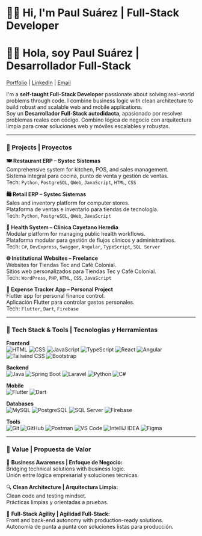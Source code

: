 # 👋🏼 Hi, I'm Paul Suárez | Full-Stack Developer  
# 👋🏼 Hola, soy Paul Suárez | Desarrollador Full-Stack

[Portfolio](https://www.devpess.com/) | [LinkedIn](www.linkedin.com/in/devpess) | [Email](mailto:paulsuarez018@gmail.com)

I'm a **self-taught Full-Stack Developer** passionate about solving real-world problems through code. I combine business logic with clean architecture to build robust and scalable web and mobile applications.  
Soy un **Desarrollador Full-Stack autodidacta**, apasionado por resolver problemas reales con código. Combino lógica de negocio con arquitectura limpia para crear soluciones web y móviles escalables y robustas.

---

### 🚀 Projects | Proyectos

**🍽️ Restaurant ERP – Systec Sistemas**  
Comprehensive system for kitchen, POS, and sales management.  
Sistema integral para cocina, punto de venta y gestión de ventas.  
Tech: `Python`, `PostgreSQL`, `QWeb`, `JavaScript`, `HTML`, `CSS`

**🛍️ Retail ERP – Systec Sistemas**  
Sales and inventory platform for computer stores.  
Plataforma de ventas e inventario para tiendas de tecnología.  
Tech: `Python`, `PostgreSQL`, `QWeb`, `JavaScript`

**🏥 Health System – Clínica Cayetano Heredia**  
Modular platform for managing public health workflows.  
Plataforma modular para gestión de flujos clínicos y administrativos.  
Tech: `C#`, `DevExpress`, `Swagger`, `Angular`, `TypeScript`, `SQL Server`

**🌐 Institutional Websites – Freelance**  
Websites for Tiendas Tec and Café Colonial.  
Sitios web personalizados para Tiendas Tec y Café Colonial.  
Tech: `WordPress`, `PHP`, `HTML`, `CSS`, `JavaScript`

**📱 Expense Tracker App – Personal Project**  
Flutter app for personal finance control.  
Aplicación Flutter para controlar gastos personales.  
Tech: `Flutter`, `Dart`, `Firebase`

---

### 🧰 Tech Stack & Tools | Tecnologías y Herramientas

**Frontend**  
![HTML](https://img.shields.io/badge/-HTML5-E34F26?style=flat&logo=html5&logoColor=white)
![CSS](https://img.shields.io/badge/-CSS3-1572B6?style=flat&logo=css3&logoColor=white)
![JavaScript](https://img.shields.io/badge/-JavaScript-F7DF1E?style=flat&logo=javascript&logoColor=black)
![TypeScript](https://img.shields.io/badge/-TypeScript-3178C6?style=flat&logo=typescript&logoColor=white)
![React](https://img.shields.io/badge/-React-61DAFB?style=flat&logo=react&logoColor=black)
![Angular](https://img.shields.io/badge/-Angular-DD0031?style=flat&logo=angular&logoColor=white)
![Tailwind CSS](https://img.shields.io/badge/-TailwindCSS-38B2AC?style=flat&logo=tailwind-css&logoColor=white)
![Bootstrap](https://img.shields.io/badge/-Bootstrap-7952B3?style=flat&logo=bootstrap&logoColor=white)

**Backend**  
![Java](https://img.shields.io/badge/-Java-007396?style=flat&logo=java&logoColor=white)
![Spring Boot](https://img.shields.io/badge/-SpringBoot-6DB33F?style=flat&logo=spring-boot&logoColor=white)
![Laravel](https://img.shields.io/badge/-Laravel-FF2D20?style=flat&logo=laravel&logoColor=white)
![Python](https://img.shields.io/badge/-Python-3776AB?style=flat&logo=python&logoColor=white)
![C#](https://img.shields.io/badge/-C%23-239120?style=flat&logo=c-sharp&logoColor=white)

**Mobile**  
![Flutter](https://img.shields.io/badge/-Flutter-02569B?style=flat&logo=flutter&logoColor=white)
![Dart](https://img.shields.io/badge/-Dart-0175C2?style=flat&logo=dart&logoColor=white)

**Databases**  
![MySQL](https://img.shields.io/badge/-MySQL-4479A1?style=flat&logo=mysql&logoColor=white)
![PostgreSQL](https://img.shields.io/badge/-PostgreSQL-336791?style=flat&logo=postgresql&logoColor=white)
![SQL Server](https://img.shields.io/badge/-SQL_Server-CC2927?style=flat&logo=microsoft-sql-server&logoColor=white)
![Firebase](https://img.shields.io/badge/-Firebase-FFCA28?style=flat&logo=firebase&logoColor=black)

**Tools**  
![Git](https://img.shields.io/badge/-Git-F05032?style=flat&logo=git&logoColor=white)
![GitHub](https://img.shields.io/badge/-GitHub-181717?style=flat&logo=github&logoColor=white)
![Postman](https://img.shields.io/badge/-Postman-FF6C37?style=flat&logo=postman&logoColor=white)
![VS Code](https://img.shields.io/badge/-VSCode-007ACC?style=flat&logo=visual-studio-code&logoColor=white)
![IntelliJ IDEA](https://img.shields.io/badge/-IntelliJIDEA-000000?style=flat&logo=intellij-idea&logoColor=white)
![Figma](https://img.shields.io/badge/-Figma-F24E1E?style=flat&logo=figma&logoColor=white)

---

### 💼 Value | Propuesta de Valor

📌 **Business Awareness | Enfoque de Negocio:**  
Bridging technical solutions with business logic.  
Unión entre lógica empresarial y soluciones técnicas.

🔍 **Clean Architecture | Arquitectura Limpia:**  
Clean code and testing mindset.  
Prácticas limpias y orientadas a pruebas.

🧩 **Full-Stack Agility | Agilidad Full-Stack:**  
Front and back-end autonomy with production-ready solutions.  
Autonomía de punta a punta con soluciones listas para producción.
